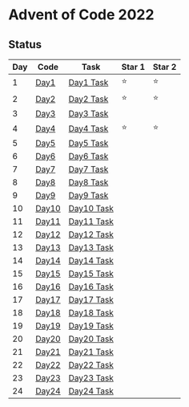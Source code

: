 # Advent of Code 2022

## Status 

| Day | Code              | Task                                               | Star 1 | Star 2 |
| --- | ----------------- | -------------------------------------------------- | ------ | ------ |
| 1   | [Day1](src/Day1/) | [Day1 Task](https://adventofcode.com/2022/day/1)   | ⭐     | ⭐     |
| 2   | [Day2](src/Day2/) | [Day2 Task](https://adventofcode.com/2022/day/2)   | ⭐     | ⭐     |
| 3   | [Day3](src/Day3/) | [Day3 Task](https://adventofcode.com/2022/day/3)   |        |        |
| 4   | [Day4](src/Day4/) | [Day4 Task](https://adventofcode.com/2022/day/4)   | ⭐     | ⭐     |
| 5   | [Day5]()          | [Day5 Task](https://adventofcode.com/2022/day/5)   |        |        |
| 6   | [Day6]()          | [Day6 Task](https://adventofcode.com/2022/day/6)   |        |        |
| 7   | [Day7]()          | [Day7 Task](https://adventofcode.com/2022/day/7)   |        |        |
| 8   | [Day8]()          | [Day8 Task](https://adventofcode.com/2022/day/8)   |        |        |
| 9   | [Day9]()          | [Day9 Task](https://adventofcode.com/2022/day/9)   |        |        |
| 10  | [Day10]()         | [Day10 Task](https://adventofcode.com/2022/day/10) |        |        |
| 11  | [Day11]()         | [Day11 Task](https://adventofcode.com/2022/day/11) |        |        |
| 12  | [Day12]()         | [Day12 Task](https://adventofcode.com/2022/day/12) |        |        |
| 13  | [Day13]()         | [Day13 Task](https://adventofcode.com/2022/day/13) |        |        |
| 14  | [Day14]()         | [Day14 Task](https://adventofcode.com/2022/day/14) |        |        |
| 15  | [Day15]()         | [Day15 Task](https://adventofcode.com/2022/day/15) |        |        |
| 16  | [Day16]()         | [Day16 Task](https://adventofcode.com/2022/day/16) |        |        |
| 17  | [Day17]()         | [Day17 Task](https://adventofcode.com/2022/day/17) |        |        |
| 18  | [Day18]()         | [Day18 Task](https://adventofcode.com/2022/day/18) |        |        |
| 19  | [Day19]()         | [Day19 Task](https://adventofcode.com/2022/day/19) |        |        |
| 20  | [Day20]()         | [Day20 Task](https://adventofcode.com/2022/day/20) |        |        |
| 21  | [Day21]()         | [Day21 Task](https://adventofcode.com/2022/day/21) |        |        |
| 22  | [Day22]()         | [Day22 Task](https://adventofcode.com/2022/day/22) |        |        |
| 23  | [Day23]()         | [Day23 Task](https://adventofcode.com/2022/day/23) |        |        |
| 24  | [Day24]()         | [Day24 Task](https://adventofcode.com/2022/day/24) |        |        |
